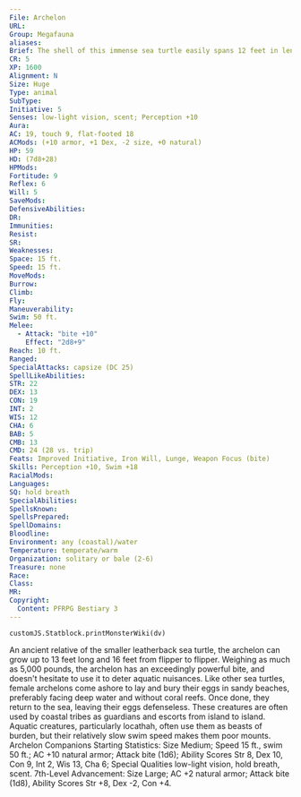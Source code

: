 ```yaml
---
File: Archelon
URL: 
Group: Megafauna
aliases: 
Brief: The shell of this immense sea turtle easily spans 12 feet in length. Its narrow head ends in a hooked beak.
CR: 5
XP: 1600
Alignment: N
Size: Huge
Type: animal
SubType: 
Initiative: 5
Senses: low-light vision, scent; Perception +10
Aura: 
AC: 19, touch 9, flat-footed 18
ACMods: (+10 armor, +1 Dex, -2 size, +0 natural)
HP: 59
HD: (7d8+28)
HPMods: 
Fortitude: 9
Reflex: 6
Will: 5
SaveMods: 
DefensiveAbilities: 
DR: 
Immunities: 
Resist: 
SR: 
Weaknesses: 
Space: 15 ft.
Speed: 15 ft.
MoveMods: 
Burrow: 
Climb: 
Fly: 
Maneuverability: 
Swim: 50 ft.
Melee: 
  - Attack: "bite +10"
    Effect: "2d8+9"
Reach: 10 ft.
Ranged: 
SpecialAttacks: capsize (DC 25)
SpellLikeAbilities: 
STR: 22
DEX: 13
CON: 19
INT: 2
WIS: 12
CHA: 6
BAB: 5
CMB: 13
CMD: 24 (28 vs. trip)
Feats: Improved Initiative, Iron Will, Lunge, Weapon Focus (bite)
Skills: Perception +10, Swim +18
RacialMods: 
Languages: 
SQ: hold breath
SpecialAbilities: 
SpellsKnown: 
SpellsPrepared: 
SpellDomains: 
Bloodline: 
Environment: any (coastal)/water
Temperature: temperate/warm
Organization: solitary or bale (2-6)
Treasure: none
Race: 
Class: 
MR: 
Copyright:
  Content: PFRPG Bestiary 3
---
```

```dataviewjs
customJS.Statblock.printMonsterWiki(dv)
```
An ancient relative of the smaller leatherback sea turtle, the archelon can grow up to 13 feet long and 16 feet from flipper to flipper. Weighing as much as 5,000 pounds, the archelon has an exceedingly powerful bite, and doesn't hesitate to use it to deter aquatic nuisances.  Like other sea turtles, female archelons come ashore to lay and bury their eggs in sandy beaches, preferably facing deep water and without coral reefs. Once done, they return to the sea, leaving their eggs defenseless.  These creatures are often used by coastal tribes as guardians and escorts from island to island. Aquatic creatures, particularly locathah, often use them as beasts of burden, but their relatively slow swim speed makes them poor mounts.  Archelon Companions  Starting Statistics: Size Medium; Speed 15 ft., swim 50 ft.; AC +10 natural armor; Attack bite (1d6); Ability Scores Str 8, Dex 10, Con 9, Int 2, Wis 13, Cha 6; Special Qualities low-light vision, hold breath, scent.  7th-Level Advancement: Size Large; AC +2 natural armor; Attack bite (1d8), Ability Scores Str +8, Dex -2, Con +4.
